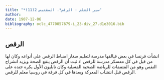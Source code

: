 ```yaml
---
title: "*سير العلم : الرقص*. المقتبس 2(11)"
author: 
date: 1907-12-06
bibliography: oclc_4770057679-i_23-div_27.d1e3016.bib
---
```




##  الرقص 


 انشأت فرنسا في بعض فيالقها مدرسة لتعليم صغار اضباط الرقص على أنواعه وكان لها من قبل في كل معسكر مدرسة للرقص اذ ثبت أن الرقص ينفع الصحة ويزيد انشراح النفس وهو من المتممات للرياضة الصحية المسلية وكان نابليون الأول يكره جنده على الرقص قبل انتشاب المعركة وبعدها في كل فرقة في روسيا معلم للرقص. 
